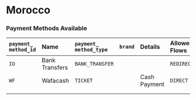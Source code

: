 # Morocco

### Payment Methods Available



| `payment_ method_id` | **Name** | `payment_` `method_type` | `brand` | **Details** | Allowed Flows | **Logos** |
| :--- | :--- | :--- | :--- | :--- | :--- | :--- |
| `IO` | Bank Transfers | `BANK_TRANSFER` |  |  | `REDIRECT` | ​https://pay.dlocal.com/views/2.0/images/payments/VS.png |
| `WF` | Wafacash | `TICKET` |  | Cash Payment | `DIRECT` |  |
|  |  |  |  |  |  |  |
|  |  |  |  |  |  |  |



